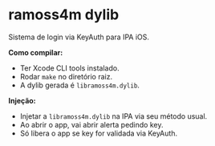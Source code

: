 # ramoss4m dylib

Sistema de login via KeyAuth para IPA iOS.

**Como compilar:**

- Ter Xcode CLI tools instalado.
- Rodar `make` no diretório raiz.
- A dylib gerada é `libramoss4m.dylib`.

**Injeção:**

- Injetar a `libramoss4m.dylib` na IPA via seu método usual.
- Ao abrir o app, vai abrir alerta pedindo key.
- Só libera o app se key for validada via KeyAuth.
